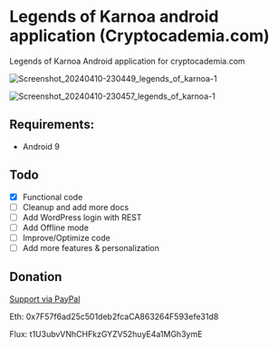 # Legends of Karnoa android application (Cryptocademia.com)
Legends of Karnoa Android application for cryptocademia.com

![Screenshot_20240410-230449_legends_of_karnoa-1](https://github.com/byackee/legends_of_karnoa/assets/4707496/f467c607-ae2e-4594-9fcf-29f7246e3a25)

![Screenshot_20240410-230457_legends_of_karnoa-1](https://github.com/byackee/legends_of_karnoa/assets/4707496/322e7ec5-1b97-43ce-bac0-d19a8f67ad1f)


## Requirements:
  * Android 9

## Todo
- [x] Functional code
- [ ] Cleanup and add more docs
- [ ] Add WordPress login with REST
- [ ] Add Offline mode
- [ ] Improve/Optimize code
- [ ] Add more features & personalization

## Donation
  [Support via PayPal](https://www.paypal.me/byackee/)
  
  Eth: 0x7F57f6ad25c501deb2fcaCA863264F593efe31d8
  
  Flux: t1U3ubvVNhCHFkzGYZV52huyE4a1MGh3ymE
